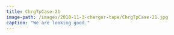 ```yaml
---
title: ChrgTpCase-21
image-path: /images/2018-11-3-charger-tape/ChrgTpCase-21.jpg
caption: "We are looking good."
---
```

